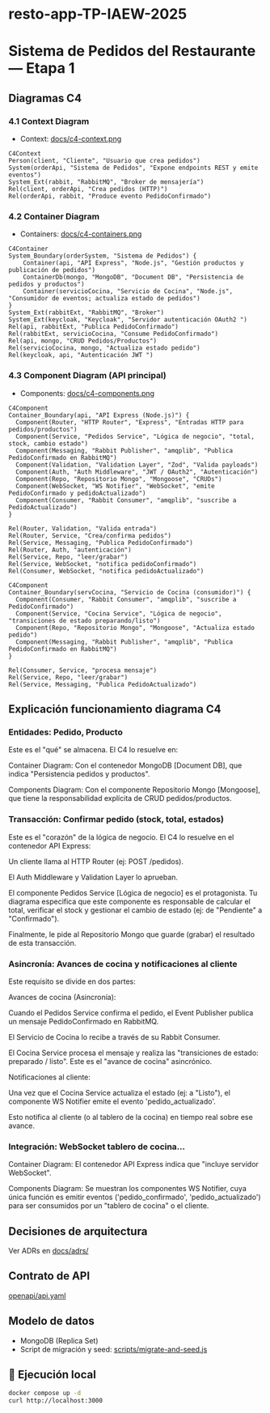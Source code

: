 # resto-app-TP-IAEW-2025
# Sistema de Pedidos del Restaurante — Etapa 1

## Diagramas C4

### 4.1 Context Diagram
- Context: [docs/c4-context.png](docs/c4-context.png)

```mermaid
C4Context
Person(client, "Cliente", "Usuario que crea pedidos")
System(orderApi, "Sistema de Pedidos", "Expone endpoints REST y emite eventos")
System_Ext(rabbit, "RabbitMQ", "Broker de mensajería")
Rel(client, orderApi, "Crea pedidos (HTTP)")
Rel(orderApi, rabbit, "Produce evento PedidoConfirmado")
```
### 4.2 Container Diagram
- Containers: [docs/c4-containers.png](docs/c4-containers.png)

```mermaid
C4Container
System_Boundary(orderSystem, "Sistema de Pedidos") {
	Container(api, "API Express", "Node.js", "Gestión productos y publicación de pedidos")
	ContainerDb(mongo, "MongoDB", "Document DB", "Persistencia de pedidos y productos")
	Container(servicioCocina, "Servicio de Cocina", "Node.js", "Consumidor de eventos; actualiza estado de pedidos")
}
System_Ext(rabbitExt, "RabbitMQ", "Broker")
System_Ext(keycloak, "Keycloak", "Servidor autenticación OAuth2 ")
Rel(api, rabbitExt, "Publica PedidoConfirmado")
Rel(rabbitExt, servicioCocina, "Consume PedidoConfirmado")
Rel(api, mongo, "CRUD Pedidos/Productos")
Rel(servicioCocina, mongo, "Actualiza estado pedido")
Rel(keycloak, api, "Autenticación JWT ")
```

### 4.3 Component Diagram (API principal)
- Components: [docs/c4-components.png](docs/c4-components.png)

```mermaid
C4Component
Container_Boundary(api, "API Express (Node.js)") {
  Component(Router, "HTTP Router", "Express", "Entradas HTTP para pedidos/productos")
  Component(Service, "Pedidos Service", "Lógica de negocio", "total, stock, cambio estado")
  Component(Messaging, "Rabbit Publisher", "amqplib", "Publica PedidoConfirmado en RabbitMQ")
  Component(Validation, "Validation Layer", "Zod", "Valida payloads")
  Component(Auth, "Auth Middleware", "JWT / OAuth2", "Autenticación")
  Component(Repo, "Repositorio Mongo", "Mongoose", "CRUDs")
  Component(WebSocket, "WS Notifier", "WebSocket", "emite PedidoConfirmado y pedidoActualizado")
  Component(Consumer, "Rabbit Consumer", "amqplib", "suscribe a PedidoActualizado")
}

Rel(Router, Validation, "Valida entrada")
Rel(Router, Service, "Crea/confirma pedidos")
Rel(Service, Messaging, "Publica PedidoConfirmado")
Rel(Router, Auth, "autenticación")
Rel(Service, Repo, "leer/grabar")
Rel(Service, WebSocket, "notifica pedidoConfirmado")
Rel(Consumer, WebSocket, "notifica pedidoActualizado")
```

```mermaid
C4Component
Container_Boundary(servCocina, "Servicio de Cocina (consumidor)") {
  Component(Consumer, "Rabbit Consumer", "amqplib", "suscribe a PedidoConfirmado")
  Component(Service, "Cocina Service", "Lógica de negocio", "transiciones de estado preparando/listo")
  Component(Repo, "Repositorio Mongo", "Mongoose", "Actualiza estado pedido")
  Component(Messaging, "Rabbit Publisher", "amqplib", "Publica PedidoConfirmado en RabbitMQ")
}

Rel(Consumer, Service, "procesa mensaje")
Rel(Service, Repo, "leer/grabar")
Rel(Service, Messaging, "Publica PedidoActualizado")
```
## Explicación funcionamiento diagrama C4

### Entidades: Pedido, Producto
Este es el "qué" se almacena. El C4 lo resuelve en:

Container Diagram: Con el contenedor MongoDB [Document DB], que indica "Persistencia pedidos y productos".

Components Diagram: Con el componente Repositorio Mongo [Mongoose], que tiene la responsabilidad explícita de CRUD pedidos/productos.

### Transacción: Confirmar pedido (stock, total, estados)
Este es el "corazón" de la lógica de negocio. El C4 lo resuelve en el contenedor API Express:

Un cliente llama al HTTP Router (ej: POST /pedidos).

El Auth Middleware y Validation Layer lo aprueban.

El componente Pedidos Service [Lógica de negocio] es el protagonista. Tu diagrama especifica que este componente es responsable de calcular el total, verificar el stock y gestionar el cambio de estado (ej: de "Pendiente" a "Confirmado").

Finalmente, le pide al Repositorio Mongo que guarde (grabar) el resultado de esta transacción.

### Asincronía: Avances de cocina y notificaciones al cliente
Este requisito se divide en dos partes:

Avances de cocina (Asincronía):

Cuando el Pedidos Service confirma el pedido, el Event Publisher publica un mensaje PedidoConfirmado en RabbitMQ.

El Servicio de Cocina lo recibe a través de su Rabbit Consumer.

El Cocina Service procesa el mensaje y realiza las "transiciones de estado: preparado / listo". Este es el "avance de cocina" asincrónico.

Notificaciones al cliente:

Una vez que el Cocina Service actualiza el estado (ej: a "Listo"), el componente WS Notifier emite el evento 'pedido_actualizado'.

Esto notifica al cliente (o al tablero de la cocina) en tiempo real sobre ese avance.

### Integración: WebSocket tablero de cocina...

Container Diagram: El contenedor API Express indica que "incluye servidor WebSocket".

Components Diagram: Se muestran los componentes WS Notifier, cuya única función es emitir eventos ('pedido_confirmado', 'pedido_actualizado') para ser consumidos por un "tablero de cocina" o el cliente.



## Decisiones de arquitectura
Ver ADRs en [docs/adrs/](docs/adrs/)

## Contrato de API
[openapi/api.yaml](openapi/api.yaml)

## Modelo de datos
- MongoDB (Replica Set)
- Script de migración y seed: [scripts/migrate-and-seed.js](scripts/migrate-and-seed.js)

## 🐳 Ejecución local
```bash
docker compose up -d
curl http://localhost:3000  
